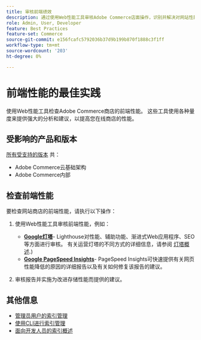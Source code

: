 ```yaml
---
title: 审核前端绩效
description: 通过使用Web性能工具审核Adobe Commerce店面操作，识别并解决对网站性能产生负面影响的问题。
role: Admin, User, Developer
feature: Best Practices
feature-set: Commerce
source-git-commit: e156fcafc5792036b37d9b199b870f1888c3f1ff
workflow-type: tm+mt
source-wordcount: '203'
ht-degree: 0%

---
```



# 前端性能的最佳实践

使用Web性能工具检查Adobe Commerce商店的前端性能。
这些工具使用各种量度来提供强大的分析和建议，以提高您在线商店的性能。

## 受影响的产品和版本

[所有受支持的版本](../../../release/versions.md) 共：

- Adobe Commerce云基础架构
- Adobe Commerce内部

## 检查前端性能

要检查网站商店的前端性能，请执行以下操作：

1. 使用Web性能工具审核前端性能，例如：

   - **[Google灯塔](https://web.dev/measure/)**- Lighthouse对性能、辅助功能、渐进式Web应用程序、SEO等方面进行审核。 有关运营灯塔的不同方式的详细信息，请参阅 [灯塔概述](https://developer.chrome.com/docs/lighthouse/overview).)
   - **[Google PageSpeed Insights](https://pagespeed.web.dev/)**- PageSpeed Insights可快速提供有关网页性能降低的原因的详细报告以及有关如何修复该报告的建议。

1. 审核报告并实施为改进存储性能而提供的建议。

## 其他信息

- [管理员用户的索引管理](../../../configuration/cli/manage-indexers.md#configure-indexers)
- [使用CLI进行索引管理](https://experienceleague.adobe.com/docs/commerce-operations/configuration-guide/cli/manage-indexers.html)
- [面向开发人员的索引概述](https://developer.adobe.com/commerce/php/development/components/indexing/)


